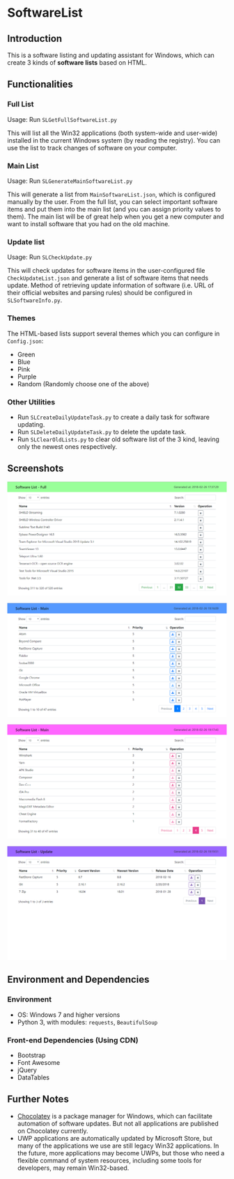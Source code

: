 # SoftwareList

## Introduction
This is a software listing and updating assistant for Windows, which can create 3 kinds of **software lists** based on HTML.

## Functionalities
### Full List
Usage: Run `SLGetFullSoftwareList.py`

This will list all the Win32 applications (both system-wide and user-wide) installed in the current Windows system (by reading the registry). You can use the list to track changes of software on your computer.

### Main List
Usage: Run `SLGenerateMainSoftwareList.py`

This will generate a list from `MainSoftwareList.json`, which is configured manually by the user. From the full list, you can select important software items and put them into the main list (and you can assign priority values to them). The main list will be of great help when you get a new computer and want to install software that you had on the old machine.

### Update list
Usage: Run `SLCheckUpdate.py`

This will check updates for software items in the user-configured file `CheckUpdateList.json` and generate a list of software items that needs update. Method of retrieving update information of software (i.e. URL of their official websites and parsing rules) should be configured in `SLSoftwareInfo.py`.

### Themes
The HTML-based lists support several themes which you can configure in `Config.json`:
- Green
- Blue
- Pink
- Purple
- Random (Randomly choose one of the above)

### Other Utilities
- Run `SLCreateDailyUpdateTask.py` to create a daily task for software updating.
- Run `SLDeleteDailyUpdateTask.py` to delete the update task.
- Run `SLClearOldLists.py` to clear old software list of the 3 kind, leaving only the newest ones respectively.

## Screenshots
![Full](./img/screenshot_full.png)

![Main 1](./img/screenshot_main_1.png)

![Main 2](./img/screenshot_main_2.png)

![Update](./img/screenshot_update.png)

## Environment and Dependencies
### Environment
- OS: Windows 7 and higher versions
- Python 3, with modules: `requests`, `BeautifulSoup`

### Front-end Dependencies (Using CDN)
- Bootstrap
- Font Awesome
- jQuery
- DataTables

## Further Notes
- [Chocolatey](https://chocolatey.org/) is a package manager for Windows, which can facilitate automation of software updates. But not all applications are published on Chocolatey currently.
- UWP applications are automatically updated by Microsoft Store, but many of the applications we use are still legacy Win32 applications. In the future, more applications may become UWPs, but those who need a flexible command of system resources, including some tools for developers, may remain Win32-based.
